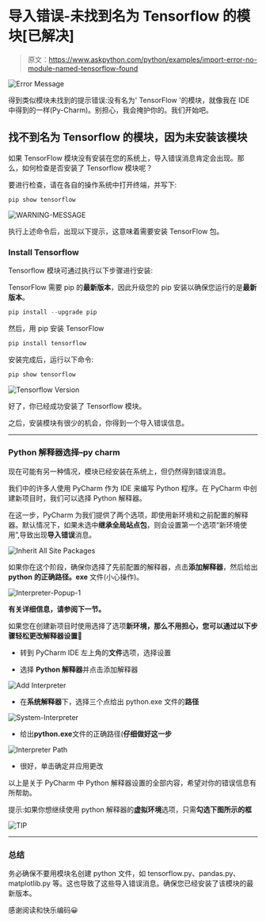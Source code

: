 # 导入错误-未找到名为 Tensorflow 的模块[已解决]

> 原文：<https://www.askpython.com/python/examples/import-error-no-module-named-tensorflow-found>

![Error Message](img/860e414dc27d0b169aad98e67a96bd9b.png)

得到类似模块未找到的提示错误:没有名为' TensorFlow '的模块，就像我在 IDE 中得到的一样(Py-Charm)。别担心，我会掩护你的。我们开始吧。

## 找不到名为 Tensorflow 的模块，因为未安装该模块

如果 TensorFlow 模块没有安装在您的系统上，导入错误消息肯定会出现。那么，如何检查是否安装了 Tensorflow 模块呢？

要进行检查，请在各自的操作系统中打开终端，并写下:

```py
pip show tensorflow

```

![WARNING-MESSAGE](img/124929478435de776cba2532d0e6dc54.png)

执行上述命令后，出现以下提示，这意味着需要安装 TensorFlow 包。

### Install Tensorflow

Tensorflow 模块可通过执行以下步骤进行安装:

TensorFlow 需要 pip 的**最新版本**，因此升级您的 pip 安装以确保您运行的是**最新版本**。

```py
pip install --upgrade pip

```

然后，用 pip 安装 TensorFlow

```py
pip install tensorflow

```

安装完成后，运行以下命令:

```py
pip show tensorflow

```

![Tensorflow Version ](img/08ca975c5b722eecde7545b4db2664b5.png)

好了，你已经成功安装了 Tensorflow 模块。

之后，安装模块有很少的机会，你得到一个导入错误信息。

* * *

### Python 解释器选择–py charm

现在可能有另一种情况，模块已经安装在系统上，但仍然得到错误消息。

我们中的许多人使用 PyCharm 作为 IDE 来编写 Python 程序。在 PyCharm 中创建新项目时，我们可以选择 Python 解释器。

在这一步，PyCharm 为我们提供了两个选项，即使用新环境和之前配置的解释器。默认情况下，如果未选中**继承全局站点包**，则会设置第一个选项“新环境使用”,导致出现**导入错误**消息。

![Inherit All Site Packages ](img/c98167c767cb5aac1f922d0dae333e88.png)

如果你在这个阶段，确保你选择了先前配置的解释器，点击**添加解释器**，然后给出 **python** **的正确路径。exe** 文件(小心操作)。

![Interpreter-Popup-1](img/9993b3c5e90f01fd1f03cc9b758e8823.png)

**有关详细信息，请参阅下一节。**

如果您在创建新项目时使用选择了选项**新环境，那么不用担心，您可以通过以下步骤轻松更改解释器设置🙂**

*   转到 PyCharm IDE 左上角的**文件**选项，选择设置

*   选择 **Python 解释器**并点击添加解释器

![Add Interpreter ](img/61e473a3f71f3a8b3b01de5c7905f0e4.png)

*   在**系统解释器**下，选择三个点给出 python.exe 文件的**路径**

![System-Interpreter](img/cf945bda075d42f51e3ca6e5ce6635f3.png)

*   给出**python.exe**文件的正确路径(**仔细做好这一步**

![Interpreter Path](img/2c54d325ef64b6e8ca8f67971566d2cc.png)

*   很好，单击确定并应用更改

以上是关于 PyCharm 中 Python 解释器设置的全部内容，希望对你的错误信息有所帮助。

提示:如果你想继续使用 python 解释器的**虚拟环境**选项，只需**勾选下图所示的框**

![TIP](img/159365ea3a220801370a44175773941c.png)

* * *

### **总结**

务必确保不要用模块名创建 python 文件，如 tensorflow.py、pandas.py、matplotlib.py 等。这也导致了这些导入错误消息。确保您已经安装了该模块的最新版本。

感谢阅读和快乐编码😀